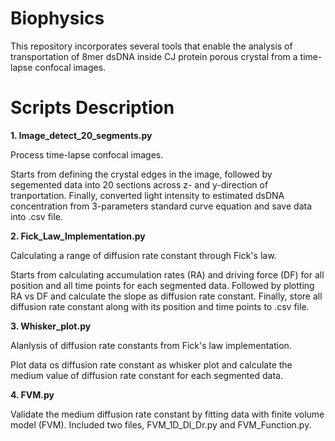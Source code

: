 Biophysics
==========
This repository incorporates several tools that enable the analysis of transportation of 8mer dsDNA inside CJ protein porous crystal from a time-lapse confocal images.

# Scripts Description

**1. Image_detect_20_segments.py**

Process time-lapse confocal images.

Starts from defining the crystal edges in the image, followed by segemented data into 20 sections across z- and y-direction of tranportation. Finally, converted light intensity to estimated dsDNA concentration from 3-parameters standard curve equation and save data into .csv file.

**2. Fick_Law_Implementation.py**

Calculating a range of diffusion rate constant through Fick's law.

Starts from calculating accumulation rates (RA) and driving force (DF) for all position and all time points for each segmented data. Followed by plotting RA vs DF and calculate the slope as diffusion rate constant. Finally, store all diffusion rate constant along with its position and time points to .csv file.

**3. Whisker_plot.py**

Alanlysis of diffusion rate constants from Fick's law implementation.

Plot data os diffusion rate constant as whisker plot and calculate the medium value of diffusion rate constant for each segmented data.

**4. FVM.py**

Validate the medium diffusion rate constant by fitting data with finite volume model (FVM). Included two files, FVM_1D_Dl_Dr.py and FVM_Function.py.

